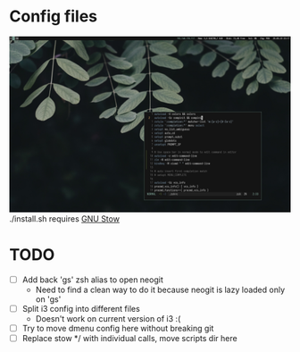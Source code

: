 # Config files

![screenshot](./screenshot.png)
./install.sh requires [GNU Stow](https://www.gnu.org/software/stow/)

# TODO
- [ ] Add back 'gs' zsh alias to open neogit
    - Need to find a clean way to do it because neogit is lazy loaded only on '<leader>gs'
- [ ] Split i3 config into different files
    - Doesn't work on current version of i3 :(
- [ ] Try to move dmenu config here without breaking git
- [ ] Replace stow */ with individual calls, move scripts dir here
